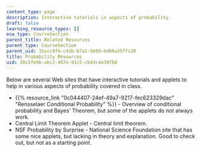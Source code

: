 ```yaml
---
content_type: page
description: Interactive tutorials in aspects of probability.
draft: false
learning_resource_types: []
ocw_type: CourseSection
parent_title: Related Resources
parent_type: CourseSection
parent_uid: 15acc9f4-c41b-b7a1-5699-bd06a35ffc20
title: Probability Resources
uid: 30c5fe9b-abc2-407e-91c5-cb43c4e30fbd
---
```

Below are several Web sites that have interactive tutorials and applets to help in various aspects of probability covered in class.

- {{% resource_link "0c044407-24ef-49a7-9217-fec623329dac" "Rensselaer Conditional Probability" %}} - Overview of conditional probability and Bayes' Theorem, but some of the applets do not always work.
- Central Limit Theorem Applet - Central limit theorem.
- NSF Probability by Surprise - National Science Foundation site that has some nice applets, but lacking in theory and explanation. Good to check out, but not as a starting point.